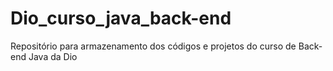 # Dio_curso_java_back-end
Repositório para armazenamento dos códigos e projetos do curso de Back-end Java da Dio 
